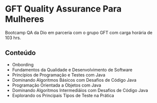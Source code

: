# GFT Quality Assurance Para Mulheres
Bootcamp QA da Dio em parceria com o grupo GFT com carga horária de 103 hrs.

## Conteúdo
- Onbording
- Fundamentos da Qualidade e Desenvolvimento de Software
- Princípios de Programação e Testes com Java
- Dominando Algoritmos Básicos com Desafios de Código Java
- Programação Orientada a Objetos com Java
- Dominando Algoritmos Intermediáios com Desafios de Código Java
- Explorando os Principais Tipos de Teste na Prática
  
